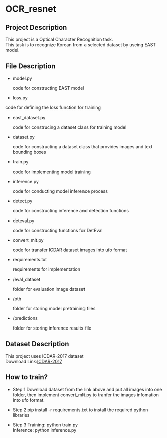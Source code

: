 # OCR_resnet

## Project Description ##

This project is a Optical Character Recognition task.<br>
This task is to recognize Korean from a selected dataset by useing EAST model.

## File Description ##

+ model.py

  code for constructing EAST model
  
 + loss.py
 
  code for defining the loss function for training
  
+ east_dataset.py

  code for construcing a dataset class for training model
  
+ dataset.py

  code for constructing a dataset class that provides images and text bounding boxes

+ train.py

  code for implementing model training
  
+ inference.py

  code for conducting model inference process
  
+ detect.py

  code for constructing inference and detection functions
  
+ deteval.py

  code for constructing functions for DetEval
  
+ convert_mlt.py

  code for transfer ICDAR dataset images into ufo format
  
+ requirements.txt

  requirements for implementation

+ /eval_dataset

  folder for evaluation image dataset
  
+ /pth

  folder for storing model pretraining files

+ /predictions

  folder for storing inference results file
  
## Dataset Description ##

This project uses ICDAR-2017 dataset<br>
Download Link:[ICDAR-2017](https://rrc.cvc.uab.es/?ch=8&com=downloads)

## How to train? ##

+ Step 1
Download dataset from the link above and put all images into one folder, then implement convert_mlt.py to tranfer the images infomation into ufo format.

+ Step 2
pip install -r requirements.txt to install the required python libraries

+ Step 3
Training: python train.py<br>
Inference: python inference.py
